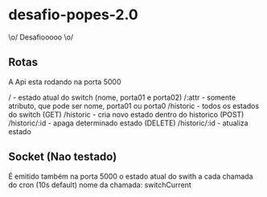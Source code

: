 # desafio-popes-2.0
\o/ Desafiooooo \o/

## Rotas
A Api esta rodando na porta 5000

/ - estado atual do switch (nome, porta01 e porta02)
/:attr - somente atributo, que pode ser nome, porta01 ou porta0
/historic - todos os estados do switch (GET)
/historic - cria novo estado dentro do historico (POST)
/historic/:id - apaga determinado estado (DELETE)
/historic/:id - atualiza estado

## Socket (Nao testado)
É emitido também na porta 5000 o estado atual do swith a cada chamada do cron (10s default)
nome da chamada: switchCurrent

